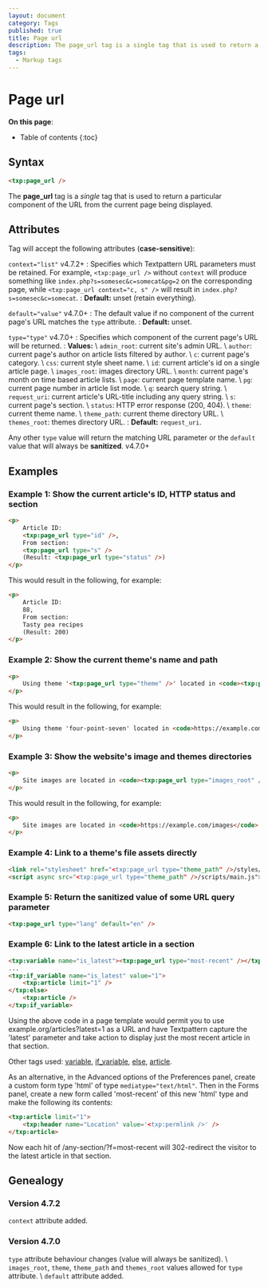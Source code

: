 ```yaml
---
layout: document
category: Tags
published: true
title: Page url
description: The page_url tag is a single tag that is used to return a particular component of the URL from the current page being displayed.
tags:
  - Markup tags
---
```


# Page url

**On this page**:

* Table of contents
{:toc}

## Syntax

~~~ html
<txp:page_url />
~~~

The **page_url** tag is a *single* tag that is used to return a particular component of the URL from the current page being displayed.

## Attributes

Tag will accept the following attributes (**case-sensitive**):

`context="list"` <span class="footnote warning">v4.7.2+</span>
: Specifies which Textpattern URL parameters must be retained. For example, `<txp:page_url />` without `context` will produce something like `index.php?s=somesec&c=somecat&pg=2` on the corresponding page, while `<txp:page_url context="c, s" />` will result in `index.php?s=somesec&c=somecat`.
: **Default:** unset (retain everything).

`default="value"` <span class="footnote warning">v4.7.0+</span>
: The default value if no component of the current page's URL matches the `type` attribute.
: **Default:** unset.

`type="type"` <span class="footnote warning">v4.7.0+</span>
: Specifies which component of the current page's URL will be returned.
: **Values:** \\
`admin_root`: current site's admin URL. \\
`author`: current page's author on article lists filtered by author. \\
`c`: current page's category. \\
`css`: current style sheet name. \\
`id`: current article's id on a single article page. \\
`images_root`: images directory URL. \\
`month`: current page's month on time based article lists. \\
`page`: current page template name. \\
`pg`: current page number in article list mode. \\
`q`: search query string. \\
`request_uri`: current article's URL-title including any query string. \\
`s`: current page's section. \\
`status`: HTTP error response (200, 404). \\
`theme`: current theme name. \\
`theme_path`: current theme directory URL. \\
`themes_root`: themes directory URL.
: **Default:** `request_uri`.

Any other `type` value will return the matching URL parameter or the `default` value that will always be **sanitized**. <span class="footnote warning">v4.7.0+</span>

## Examples

### Example 1: Show the current article's ID, HTTP status and section

~~~ html
<p>
    Article ID:
    <txp:page_url type="id" />,
    From section:
    <txp:page_url type="s" />
    (Result: <txp:page_url type="status" />)
</p>
~~~

This would result in the following, for example:

~~~ html
<p>
    Article ID:
    88,
    From section:
    Tasty pea recipes
    (Result: 200)
</p>
~~~

### Example 2: Show the current theme's name and path

~~~ html
<p>
    Using theme '<txp:page_url type="theme" />' located in <code><txp:page_url type="theme_path" /></code>
</p>
~~~

This would result in the following, for example:

~~~ html
<p>
    Using theme 'four-point-seven' located in <code>https://example.com/themes/four-point-seven</code>
</p>
~~~

### Example 3: Show the website's image and themes directories

~~~ html
<p>
    Site images are located in <code><txp:page_url type="images_root" /></code> and themes are located in <code><txp:page_url type="themes_root" /></code>.
</p>
~~~

This would result in the following, for example:

~~~ html
<p>
    Site images are located in <code>https://example.com/images</code> and themes are located in <code>https://example.com/themes/</code>.
</p>
~~~

### Example 4: Link to a theme's file assets directly

~~~ html
<link rel="stylesheet" href="<txp:page_url type="theme_path" />/styles/default.css">
<script async src="<txp:page_url type="theme_path" />/scripts/main.js"></script>
~~~

### Example 5: Return the sanitized value of some URL query parameter

~~~ html
<txp:page_url type="lang" default="en" />
~~~

### Example 6: Link to the latest article in a section

~~~ html
<txp:variable name="is_latest"><txp:page_url type="most-recent" /></txp:variable>
...
<txp:if_variable name="is_latest" value="1">
    <txp:article limit="1" />
</txp:else>
    <txp:article />
</txp:if_variable>
~~~

Using the above code in a page template would permit you to use example.org/articles?latest=1 as a URL and have Textpattern capture the 'latest' parameter and take action to display just the most recent article in that section.

Other tags used: [variable](/tags/variable), [if_variable](/tags/if_variable), [else](/tags/else), [article](/tags/article).

As an alternative, in the Advanced options of the Preferences panel, create a custom form type 'html' of type `mediatype="text/html"`. Then in the Forms panel, create a new form called 'most-recent' of this new 'html' type and make the following its contents:

``` html
<txp:article limit="1">
    <txp:header name="Location" value='<txp:permlink />' />
</txp:article>
```

Now each hit of /any-section/?f=most-recent will 302-redirect the visitor to the latest article in that section.

## Genealogy

### Version 4.7.2

`context` attribute added.

### Version 4.7.0

`type` attribute behaviour changes (value will always be sanitized). \\
`images_root`, `theme`, `theme_path` and `themes_root` values allowed for `type` attribute. \\
`default` attribute added.
